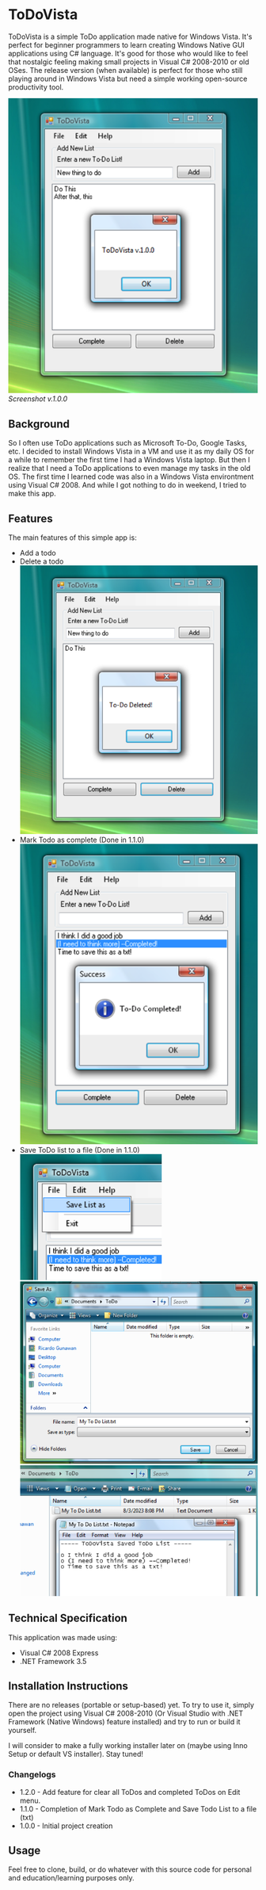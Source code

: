 # ToDoVista
ToDoVista is a simple ToDo application made native for Windows Vista. It's perfect for beginner programmers to learn creating Windows Native GUI applications using C# language. It's good for those who would like to feel that nostalgic feeling making small projects in Visual C# 2008-2010 or old OSes. The release version (when available) is perfect for those who still playing around in Windows Vista but need a simple working open-source productivity tool.

![Screenshot v.1.0.0](images/ssvista.png)
<br/><i>Screenshot v.1.0.0</i>

## Background
So I often use ToDo applications such as Microsoft To-Do, Google Tasks, etc. I decided to install Windows Vista in a VM and use it as my daily OS for a while to remember the first time I had a Windows Vista laptop. But then I realize that I need a ToDo applications to even manage my tasks in the old OS. The first time I learned code was also in a Windows Vista environtment using Visual C# 2008. And while I got nothing to do in weekend, I tried to make this app.

## Features
The main features of this simple app is:
- Add a todo
- Delete a todo<br/>
![Delete Todo](images/DeleteTodo.png)<br/>
- Mark Todo as complete (Done in 1.1.0)<br/>
![TodoComplete](images/MarkTodoComplete.png)
- Save ToDo list to a file (Done in 1.1.0)<br/>
![SaveDialog1](images/SaveDialog1.png)<br/>
![SaveDialog2](images/SD2.png)<br/>
![SaveDialog3](images/SD3.png)<br/>


## Technical Specification
This application was made using:
- Visual C# 2008 Express
- .NET Framework 3.5

## Installation Instructions
There are no releases (portable or setup-based) yet. To try to use it, simply open the project using Visual C# 2008-2010 (Or Visual Studio with .NET Framework (Native Windows) feature installed) and try to run or build it yourself.

I will consider to make a fully working installer later on (maybe using Inno Setup or default VS installer). Stay tuned!

### Changelogs
- 1.2.0 - Add feature for clear all ToDos and completed ToDos on Edit menu.
- 1.1.0 - Completion of Mark Todo as Complete and Save Todo List to a file (txt)
- 1.0.0 - Initial project creation

## Usage
Feel free to clone, build, or do whatever with this source code for personal and education/learning purposes only.